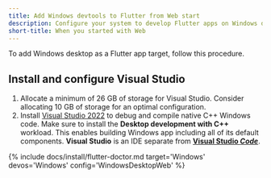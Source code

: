 ```yaml
---
title: Add Windows devtools to Flutter from Web start
description: Configure your system to develop Flutter apps on Windows desktop.
short-title: When you started with Web
---
```


To add Windows desktop as a Flutter app target, follow this procedure.

## Install and configure Visual Studio

1. Allocate a minimum of 26 GB of storage for Visual Studio.
   Consider allocating 10 GB of storage for an optimal configuration.
1. Install [Visual Studio 2022][] to debug and compile native C++ Windows code.
   Make sure to install the **Desktop development with C++** workload.
   This enables building Windows app including all of its default components.
   **Visual Studio** is an IDE separate from **[Visual Studio _Code_][]**.

{% include docs/install/flutter-doctor.md
   target='Windows'
   devos='Windows'
   config='WindowsDesktopWeb' %}

[Visual Studio 2022]: https://learn.microsoft.com/visualstudio/install/install-visual-studio?view=vs-2022
[Visual Studio _Code_]: https://code.visualstudio.com/
